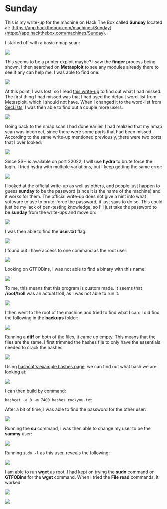 # Sunday

This is my write-up for the machine on Hack The Box called **Sunday** located at: [https://app.hackthebox.com/machines/Sunday](https://app.hackthebox.com/machines/Sunday).

I started off with a basic nmap scan:

![](<../../.gitbook/assets/image (635).png>)

This seems to be a printer exploit maybe? I saw the **finger** process being shown. I then searched on **Metasploit** to see any modules already there to see if any can help me. I was able to find one:

![](<../../.gitbook/assets/image (502).png>)

At this point, I was lost, so I read [this write-up](https://0xdf.gitlab.io/2018/09/29/htb-sunday.html) to find out what I had missed. The first thing I had missed was that I had used the default word-list from Metasploit, which I should not have. When I changed it to the word-list from [SecLists](https://github.com/danielmiessler/SecLists/blob/master/Usernames/Names/names.txt), I was then able to find out a couple more users:

![](<../../.gitbook/assets/image (380).png>)

Going back to the nmap scan I had done earlier, I had realized that my nmap scan was incorrect, since there were some ports that had been missed. According to the same write-up mentioned previously, there were two ports that I over looked:

![](<../../.gitbook/assets/image (692).png>)

Since SSH is available on port 22022, I will use **hydra** to brute force the login. I tried hydra with multiple variations, but I keep getting the same error:

![](<../../.gitbook/assets/image (490).png>)

I looked at the official write-up as well as others, and people just happen to guess **sunday** to be the password (since it is the name of the machine) and it works for them. The official write-up does not give a hint into what software to use to brute-force the password, it just says to do so. This could just be my lack of pen-testing knowledge, so I'll just take the password to be **sunday** from the write-ups and move on:

![](<../../.gitbook/assets/image (552) (1).png>)

I was then able to find the **user.txt** flag:

![](<../../.gitbook/assets/image (388).png>)

I found out I have access to one command as the root user:

![](<../../.gitbook/assets/image (409).png>)

Looking on GTFOBins, I was not able to find a binary with this name:

![](<../../.gitbook/assets/image (671).png>)

To me, this means that this program is custom made. It seems that **/root/troll** was an actual troll, as I was not able to run it:

![](<../../.gitbook/assets/image (505).png>)

I then went to the root of the machine and tried to find what I can. I did find the following in the **backups** folder:

![](<../../.gitbook/assets/image (421).png>)

Running a **diff** on both of the files, it came up empty. This means that the files are the same. I first trimmed the hashes file to only have the essentials needed to crack the hashes:

![](<../../.gitbook/assets/image (348).png>)

Using [hashcat's example hashes page](https://hashcat.net/wiki/doku.php?id=example\_hashes), we can find out what hash we are looking at:

![](<../../.gitbook/assets/image (483) (1).png>)

I can then build by command:

`hashcat -a 0 -m 7400 hashes rockyou.txt`

After a bit of time, I was able to find the password for the other user:

![](<../../.gitbook/assets/image (687).png>)

Running the **su** command, I was then able to change my user to be the **sammy** user:

![](<../../.gitbook/assets/image (663).png>)

Running `sudo -l` as this user, reveals the following:

![](<../../.gitbook/assets/image (570) (1).png>)

I am able to run **wget** as root. I had kept on trying the **sudo** command on **GTFOBins** for the **wget** command. When I tried the **File read** commands, it worked!

![](<../../.gitbook/assets/image (343).png>)

![](<../../.gitbook/assets/image (686).png>)
